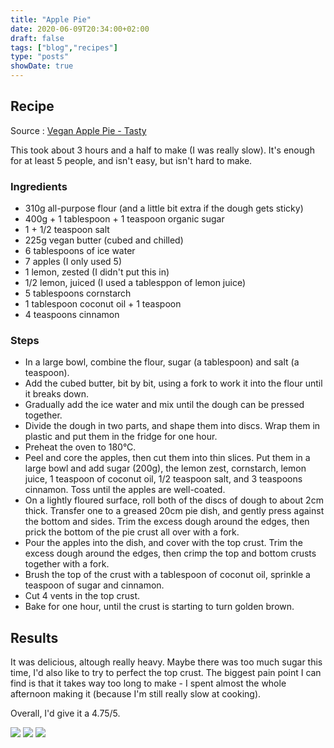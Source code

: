 ```yaml
---
title: "Apple Pie"
date: 2020-06-09T20:34:00+02:00
draft: false
tags: ["blog","recipes"]
type: "posts"
showDate: true
---
```


## Recipe

Source : [Vegan Apple Pie - Tasty](https://www.youtube.com/watch?v=EObBCXJ3BeA&t=54s)

This took about 3 hours and a half to make (I was really slow). It's enough for at least 5 people, and isn't easy, but isn't hard to make.

### Ingredients

- 310g all-purpose flour (and a little bit extra if the dough gets sticky)
- 400g + 1 tablespoon + 1 teaspoon organic sugar
- 1 + 1/2 teaspoon salt
- 225g vegan butter (cubed and chilled)
- 6 tablespoons of ice water
- 7 apples (I only used 5)
- 1 lemon, zested (I didn't put this in)
- 1/2 lemon, juiced (I used a tablesppon of lemon juice)
- 5 tablespoons cornstarch
- 1 tablespoon coconut oil + 1 teaspoon
- 4 teaspoons cinnamon

### Steps

- In a large bowl, combine the flour, sugar (a tablespoon) and salt (a teaspoon).
- Add the cubed butter, bit by bit, using a fork to work it into the flour until it breaks down.
- Gradually add the ice water and mix until the dough can be pressed together.
- Divide the dough in two parts, and shape them into discs. Wrap them in plastic and put them in the fridge for one hour.
- Preheat the oven to 180°C.
- Peel and core the apples, then cut them into thin slices. Put them in a large bowl and add sugar (200g), the lemon zest, cornstarch, lemon juice, 1 teaspoon of coconut oil, 1/2 teaspoon salt, and 3 teaspoons cinnamon. Toss until the apples are well-coated.
- On a lightly floured surface, roll both of the discs of dough to about 2cm thick. Transfer one to a greased 20cm pie dish, and gently press against the bottom and sides. Trim the excess dough around the edges, then prick the bottom of the pie crust all over with a fork.
- Pour the apples into the dish, and cover with the top crust. Trim the excess dough around the edges, then crimp the top and bottom crusts together with a fork.
- Brush the top of the crust with a tablespoon of coconut oil, sprinkle a teaspoon of sugar and cinnamon.
- Cut 4 vents in the top crust.
- Bake for one hour, until the crust is starting to turn golden brown.

## Results

It was delicious, altough really heavy. Maybe there was too much sugar this time, I'd also like to try to perfect the top crust. The biggest pain point I can find is that it takes way too long to make - I spent almost the whole afternoon making it (because I'm still really slow at cooking).

Overall, I'd give it a 4.75/5.

[![](/assets/minified/20200609202332_IMG_2254.jpg)](/assets/20200609202332_IMG_2254.JPG)
[![](/assets/minified/20200609202354_IMG_2255.jpg)](/assets/20200609202354_IMG_2255.JPG)
[![](/assets/minified/20200609201235_IMG_2234.jpg)](/assets/20200609201235_IMG_2234.JPG)

